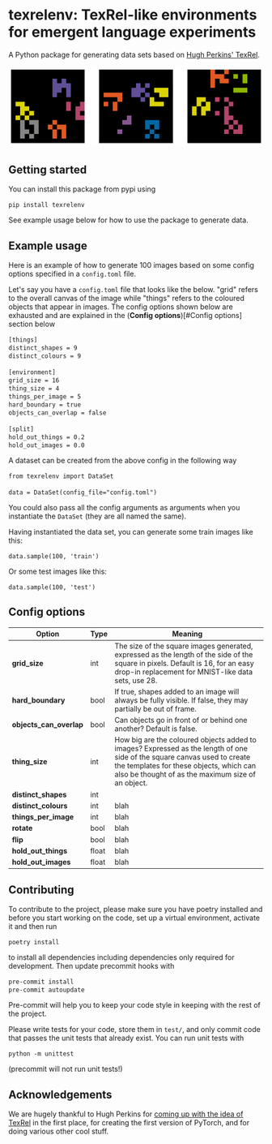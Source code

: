 # texrelenv: TexRel-like environments for emergent language experiments

A Python package for generating data sets based on [Hugh Perkins' TexRel](https://arxiv.org/abs/2105.12804).

![3 example images of the data generated by this library](https://github.com/nicholasbailey87/texrel-like-environments/blob/83304b584ed55cb9306fbc11527d4289abe8527b/example.png "Examples")

## Getting started

You can install this package from pypi using

```
pip install texrelenv
```

See example usage below for how to use the package to generate data.

## Example usage

Here is an example of how to generate 100 images based on some config options specified in a `config.toml` file.

Let's say you have a `config.toml` file that looks like the below. "grid" refers to the overall canvas of the image while "things" refers to the coloured objects that appear in images. The config options shown below are exhausted and are explained in the (**Config options**)[#Config options] section below

```
[things]
distinct_shapes = 9
distinct_colours = 9

[environment]
grid_size = 16
thing_size = 4
things_per_image = 5
hard_boundary = true
objects_can_overlap = false

[split]
hold_out_things = 0.2
hold_out_images = 0.0
```

A dataset can be created from the above config in the following way

```
from texrelenv import DataSet

data = DataSet(config_file="config.toml")
```

You could also pass all the config arguments as arguments when you instantiate the `DataSet` (they are all named the same).

Having instantiated the data set, you can generate some train images like this:

```
data.sample(100, 'train')
```

Or some test images like this:

```
data.sample(100, 'test')
```

## Config options

| Option   | Type | Meaning|
|----------|------|--------|
| **grid_size** | int  | The size of the square images generated, expressed as the length of the side of the square in pixels. Default is 16, for an easy drop-in replacement for MNIST-like data sets, use 28.   |
| **hard_boundary** | bool  | If true, shapes added to an image will always be fully visible. If false, they may partially be out of frame. |
| **objects_can_overlap** | bool  | Can objects go in front of or behind one another? Default is false.  |
| **thing_size** | int  | How big are the coloured objects added to images? Expressed as the length of one side of the square canvas used to create the templates for these objects, which can also be thought of as the maximum size of an object. |
| **distinct_shapes** | int  |  |
| **distinct_colours** | int  | blah   |
| **things_per_image** | int  | blah   |
| **rotate** | bool  | blah   |
| **flip** | bool  | blah   |
| **hold_out_things** | float  | blah   |
| **hold_out_images** | float  | blah   |

## Contributing

To contribute to the project, please make sure you have poetry installed and before you start working on the code, set up a virtual environment, activate it and then run

```
poetry install
```

to install all dependencies including dependencies only required for development. Then update precommit hooks with

```
pre-commit install
pre-commit autoupdate
```

Pre-commit will help you to keep your code style in keeping with the rest of the project.

Please write tests for your code, store them in `test/`, and only commit code that passes the unit tests that already exist. You can run unit tests with

```
python -m unittest
```

(precommit will not run unit tests!)

## Acknowledgements

We are hugely thankful to Hugh Perkins for [coming up with the idea of TexRel](https://arxiv.org/abs/2105.12804) in the first place, for creating the first version of PyTorch, and for doing various other cool stuff.
